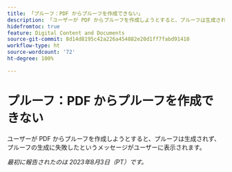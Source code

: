 ```yaml
---
title: 「プルーフ：PDF からプルーフを作成できない」
description: 「ユーザーが PDF からプルーフを作成しようとすると、プルーフは生成されず、プルーフの生成に失敗したというメッセージがユーザーに表示されます。」
hidefromtoc: true
feature: Digital Content and Documents
source-git-commit: 8d14d8195c42a226a454882e20d1ff7fabd91410
workflow-type: ht
source-wordcount: '72'
ht-degree: 100%

---
```



# プルーフ：PDF からプルーフを作成できない

<!--WF and WFP TOCs-->

ユーザーが PDF からプルーフを作成しようとすると、プルーフは生成されず、プルーフの生成に失敗したというメッセージがユーザーに表示されます。

_最初に報告されたのは 2023年8月3日（PT）です。_
